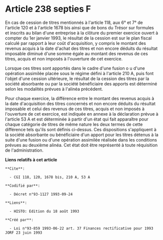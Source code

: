 # Article 238 septies F

En cas de cession de titres mentionnés à l'article 118, aux 6° et 7° de l'article 120 et à l'article 1678 bis ainsi que de
bons du Trésor sur formules et inscrits au bilan d'une entreprise à la clôture du premier exercice ouvert à compter du 1er
janvier 1993, le résultat de la cession est sur le plan fiscal calculé par rapport à leur coût d'acquisition, y compris le
montant des revenus acquis à la date d'achat des titres et non encore déduits du résultat imposable diminué d'une somme égale
au montant des revenus de ces titres, acquis et non imposés à l'ouverture de cet exercice.

Lorsque ces titres sont apportés dans le cadre d'une fusion o u d'une opération assimilée placée sous le régime défini à
l'article 210 A, puis font l'objet d'une cession ultérieure, le résultat de la cession des titres par la société absorbante
ou par la société bénéficiaire des apports est déterminé selon les modalités prévues à l'alinéa précédent.

Pour chaque exercice, la différence entre le montant des revenus acquis à la date d'acquisition des titres concernés et non
encore déduits du résultat imposable et celui des revenus de ces titres, acquis et non imposés à l'ouverture de cet exercice,
est indiquée en annexe à la déclaration prévue à l'article 53 A et est déterminée à partir d'un état qui fait apparaître pour
chaque catégorie de titres de même nature les deux termes de cette différence tels qu'ils sont définis ci-dessus. Ces
dispositions s'appliquent à la société absorbante ou bénéficiaire d'un apport pour les titres détenus à la suite d'une fusion
ou d'une opération assimilée réalisée dans les conditions prévues au deuxième alinéa. Cet état doit être représenté à toute
réquisition de l'administration.

**Liens relatifs à cet article**

	**Cite**:

	  - CGI 118, 120, 1678 bis, 210 A, 53 A

	**Codifié par**:

	  - Décret n°93-1127 1993-09-24

	**Liens**:

	  - HISTO: Edition du 18 août 1993

	**Créé par**:

	  - Loi n°93-859 1993-06-22 art. 37 Finances rectificative pour 1993 JORF 23 juin 1993
